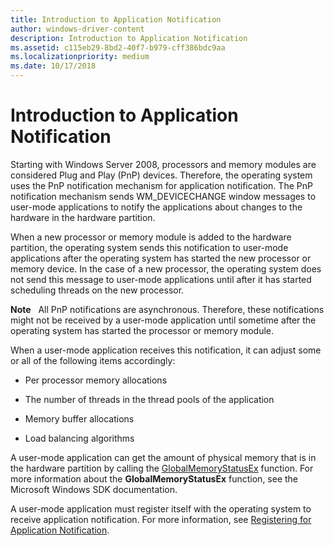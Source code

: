 ```yaml
---
title: Introduction to Application Notification
author: windows-driver-content
description: Introduction to Application Notification
ms.assetid: c115eb29-8bd2-40f7-b979-cff386bdc9aa
ms.localizationpriority: medium
ms.date: 10/17/2018
---
```


# Introduction to Application Notification


Starting with Windows Server 2008, processors and memory modules are considered Plug and Play (PnP) devices. Therefore, the operating system uses the PnP notification mechanism for application notification. The PnP notification mechanism sends WM\_DEVICECHANGE window messages to user-mode applications to notify the applications about changes to the hardware in the hardware partition.

When a new processor or memory module is added to the hardware partition, the operating system sends this notification to user-mode applications after the operating system has started the new processor or memory device. In the case of a new processor, the operating system does not send this message to user-mode applications until after it has started scheduling threads on the new processor.

**Note**   All PnP notifications are asynchronous. Therefore, these notifications might not be received by a user-mode application until sometime after the operating system has started the processor or memory module.

 

When a user-mode application receives this notification, it can adjust some or all of the following items accordingly:

-   Per processor memory allocations

-   The number of threads in the thread pools of the application

-   Memory buffer allocations

-   Load balancing algorithms

A user-mode application can get the amount of physical memory that is in the hardware partition by calling the [GlobalMemoryStatusEx](http://go.microsoft.com/fwlink/p/?linkid=97891) function. For more information about the **GlobalMemoryStatusEx** function, see the Microsoft Windows SDK documentation.

A user-mode application must register itself with the operating system to receive application notification. For more information, see [Registering for Application Notification](registering-for-application-notification.md).

 

 




